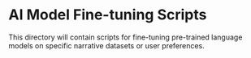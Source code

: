 # AI Model Fine-tuning Scripts
This directory will contain scripts for fine-tuning pre-trained language models on specific narrative datasets or user preferences.
